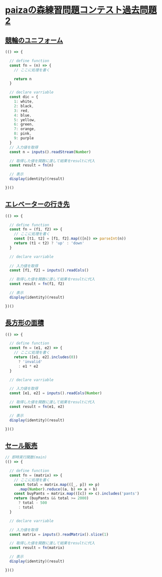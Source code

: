 # [paizaの森練習問題コンテスト過去問題2](https://paiza.jp/works/mondai/forest_contest_002/problem_index?language_uid=javascript)

## [競輪のユニフォーム](https://paiza.jp/works/mondai/forest_contest_002/forest_contest_002__d_keirin/edit?language_uid=javascript)

```js
(() => {

  // define function
  const fn = (n) => {
    // ここに処理を書く

    return n
  }

  // declare varriable
  const dic = {
    1: white,
    2: black,
    3: red,
    4: blue,
    5: yellow,
    6: green,
    7: orange,
    8: pink,
    9: purple
  }
  // 入力値を取得
  const n = inputs().readStream(Number)

  // 取得した値を関数に渡して結果をresultに代入
  const result = fn(n)

  // 表示
  display(identity)(result)

})()

```

## [エレベーターの行き先](https://paiza.jp/works/mondai/forest_contest_002/forest_contest_002__d_elevator/edit?language_uid=javascript)

```js
(() => {

  // define function
  const fn = (f1, f2) => {
    // ここに処理を書く
    const [t1, t2] = [f1, f2].map(([n]) => parseInt(n))
    return (t1 < t2) ? 'up' : 'down'
  }

  // declare varriable
  
  // 入力値を取得
  const [f1, f2] = inputs().readCols()

  // 取得した値を関数に渡して結果をresultに代入
  const result = fn(f1, f2)

  // 表示
  display(identity)(result)

})()

```

## [長方形の面積](https://paiza.jp/works/mondai/forest_contest_002/forest_contest_002__d_rectangular/edit?language_uid=javascript)

```js
(() => {

  // define function
  const fn = (e1, e2) => {
    // ここに処理を書く
    return ([e1, e2].includes(0))
      ? 'invalid'
      : e1 * e2
  }

  // declare varriable

  // 入力値を取得
  const [e1, e2] = inputs().readCols(Number)

  // 取得した値を関数に渡して結果をresultに代入
  const result = fn(e1, e2)

  // 表示
  display(identity)(result)

})()

```

## [セール販売](https://paiza.jp/works/mondai/forest_contest_002/forest_contest_002__c_sale/edit?language_uid=javascript)

```js
// 即時実行関数(main)
(() => {

  // define function
  const fn = (matrix) => {
    // ここに処理を書く
    const total = matrix.map(([_, p]) => p)
      .map(Number).reduce((a, b) => a + b)
    const buyPants = matrix.map(([c]) => c).includes('pants')
    return (buyPants && total >= 2000)
      ? total - 500
      : total
  }

  // declare varriable

  // 入力値を取得
  const matrix = inputs().readMatrix().slice(1)

  // 取得した値を関数に渡して結果をresultに代入
  const result = fn(matrix)

  // 表示
  display(identity)(result)

})()

```